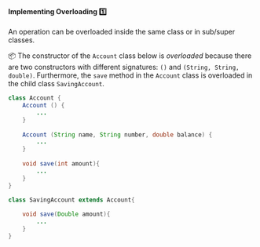 <link rel="stylesheet" href="{{baseUrl}}/css/textbook.css">

<div class="website-content">

<div id="title">

#### Implementing Overloading :one:

</div>

<div id="body">

An operation can be overloaded inside the same class or in sub/super classes.

<tip-box>

:package: The constructor of the `Account` class below is _overloaded_ because there are two constructors with different signatures: `()` and `(String, String, double)`. Furthermore, the `save` method in the `Account` class is overloaded in the child class `SavingAccount`.

```java
class Account {
    Account () {
        ...
    }
    
    Account (String name, String number, double balance) {
        ...
    }
    
    void save(int amount){
        ...
    }
}

class SavingAccount extends Account{
    
    void save(Double amount){
        ...
    }
}
```
</tip-box>

<p/>

</div>

<div id="extras">
  <include src="resources.md" />
</div>

</div>
